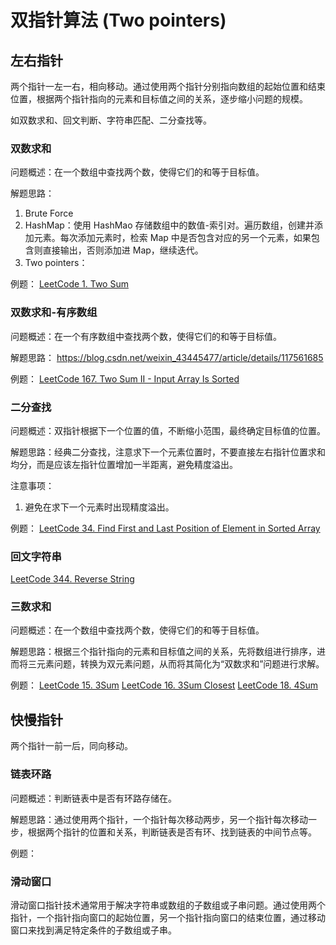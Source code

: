 # 双指针算法 (Two pointers)


## 左右指针

两个指针一左一右，相向移动。通过使用两个指针分别指向数组的起始位置和结束位置，根据两个指针指向的元素和目标值之间的关系，逐步缩小问题的规模。

如双数求和、回文判断、字符串匹配、二分查找等。


### 双数求和

问题概述：在一个数组中查找两个数，使得它们的和等于目标值。

解题思路：
1. Brute Force
2. HashMap：使用 HashMao 存储数组中的数值-索引对。遍历数组，创建并添加元素。每次添加元素时，检索 Map 中是否包含对应的另一个元素，如果包含则直接输出，否则添加进 Map，继续迭代。
3. Two pointers：

例题：
[LeetCode 1. Two Sum](https://leetcode.com/problems/two-sum/)


### 双数求和-有序数组

问题概述：在一个有序数组中查找两个数，使得它们的和等于目标值。

解题思路： https://blog.csdn.net/weixin_43445477/article/details/117561685

例题：
[LeetCode 167. Two Sum II - Input Array Is Sorted](https://leetcode.com/problems/two-sum-ii-input-array-is-sorted/)



### 二分查找

问题概述：双指针根据下一个位置的值，不断缩小范围，最终确定目标值的位置。

解题思路：经典二分查找，注意求下一个元素位置时，不要直接左右指针位置求和均分，而是应该左指针位置增加一半距离，避免精度溢出。

注意事项：
1. 避免在求下一个元素时出现精度溢出。

例题：
[LeetCode 34. Find First and Last Position of Element in Sorted Array](https://leetcode.com/problems/find-first-and-last-position-of-element-in-sorted-array/)


### 回文字符串

[LeetCode 344. Reverse String](https://leetcode.com/problems/reverse-string/)



### 三数求和

问题概述：在一个数组中查找两个数，使得它们的和等于目标值。

解题思路：根据三个指针指向的元素和目标值之间的关系，先将数组进行排序，进而将三元素问题，转换为双元素问题，从而将其简化为“双数求和”问题进行求解。

例题：
[LeetCode 15. 3Sum](https://leetcode.com/problems/3sum/)
[LeetCode 16. 3Sum Closest](https://leetcode.com/problems/3sum-closest/)
[LeetCode 18. 4Sum](https://leetcode.com/problems/4sum/)

## 快慢指针

两个指针一前一后，同向移动。

### 链表环路

问题概述：判断链表中是否有环路存储在。

解题思路：通过使用两个指针，一个指针每次移动两步，另一个指针每次移动一步，根据两个指针的位置和关系，判断链表是否有环、找到链表的中间节点等。

例题：


### 滑动窗口


滑动窗口指针技术通常用于解决字符串或数组的子数组或子串问题。通过使用两个指针，一个指针指向窗口的起始位置，另一个指针指向窗口的结束位置，通过移动窗口来找到满足特定条件的子数组或子串。


